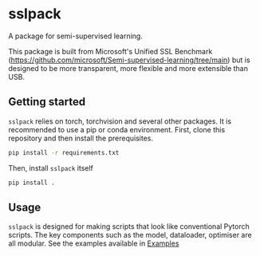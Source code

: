 # sslpack

A package for semi-supervised learning.

This package is built from Microsoft's Unified SSL Benchmark (https://github.com/microsoft/Semi-supervised-learning/tree/main)
but is designed to be more transparent, more flexible and more extensible than USB.


## Getting started

`sslpack` relies on torch, torchvision and several other packages. It is recommended to use a pip or conda environment.
First, clone this repository and then install the prerequisites.
```sh
pip install -r requirements.txt
```
Then, install `sslpack` itself
```sh
pip install .
```

## Usage

`sslpack` is designed for making scripts that look like conventional Pytorch scripts. The key components such as the model, dataloader, optimiser are all modular. See the examples available in [Examples](https://github.com/nhamid289/sslpack/tree/main/examples)

